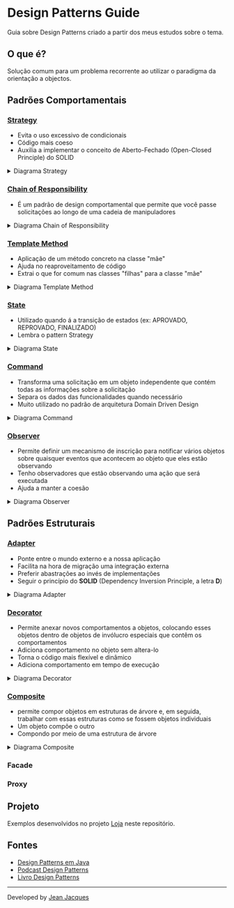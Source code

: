 # Design Patterns Guide

Guia sobre Design Patterns criado a partir dos meus estudos sobre o tema.

## O que é?

Solução comum para um problema recorrente ao utilizar o paradigma da orientação a objectos.

## Padrões Comportamentais

### [Strategy](https://refactoring.guru/design-patterns/strategy)

- Evita o uso excessivo de condicionais
- Código mais coeso
- Auxilia a implementar o conceito de Aberto-Fechado (Open-Closed Principle) do SOLID

<details >
<summary>Diagrama Strategy</summary>
<img src="https://refactoring.guru/images/patterns/diagrams/strategy/solution.png" width="500">
</details >  

### [Chain of Responsibility](https://refactoring.guru/design-patterns/chain-of-responsibility)

- É um padrão de design comportamental que permite que você passe solicitações ao longo de uma cadeia de manipuladores

<details >
<summary>Diagrama Chain of Responsibility</summary>
<img src="https://refactoring.guru/images/patterns/diagrams/chain-of-responsibility/example-en.png" width="500">
</details >  

### [Template Method](https://refactoring.guru/design-patterns/template-method)

- Aplicação de um método concreto na classe "mãe"
- Ajuda no reaproveitamento de código
- Extrai o que for comum nas classes "filhas" para a classe "mãe"

<details >
<summary>Diagrama Template Method</summary>
<img src="https://refactoring.guru/images/patterns/diagrams/template-method/structure.png" width="500">
</details >  

### [State](https://refactoring.guru/design-patterns/state)

- Utilizado quando á a transição de estados (ex: APROVADO, REPROVADO, FINALIZADO)
- Lembra o pattern Strategy

<details >
<summary>Diagrama State</summary>
<img src="https://refactoring.guru/images/patterns/diagrams/state/solution-en.png" width="500">
</details >  

### [Command](https://refactoring.guru/design-patterns/command)

- Transforma uma solicitação em um objeto independente que contém todas as informações sobre a solicitação
- Separa os dados das funcionalidades quando necessário
- Muito utilizado no padrão de arquitetura Domain Driven Design

<details >
<summary>Diagrama Command</summary>
<img src="https://refactoring.guru/images/patterns/diagrams/command/solution3-en.png" width="500">
</details >  

### [Observer](https://refactoring.guru/design-patterns/observer)

- Permite definir um mecanismo de inscrição para notificar vários objetos sobre quaisquer eventos que acontecem ao
  objeto que eles estão observando
- Tenho observadores que estão observando uma ação que será executada
- Ajuda a manter a coesão

<details >
<summary>Diagrama Observer</summary>
<img src="https://refactoring.guru/images/patterns/diagrams/observer/solution2-en.png" width="500">
</details >  

## Padrões Estruturais

### [Adapter](https://refactoring.guru/design-patterns/adapter)

- Ponte entre o mundo externo e a nossa aplicação
- Facilita na hora de migração uma integração externa
- Preferir abastrações ao invés de implementações
- Seguir o princípio do **SOLID** (Dependency Inversion Principle, a letra **D**)

<details >
<summary>Diagrama Adapter</summary>
<img src="https://refactoring.guru/images/patterns/diagrams/adapter/structure-class-adapter.png" width="500">
</details >  

### [Decorator](https://refactoring.guru/design-patterns/decorator)

- Permite anexar novos comportamentos a objetos, colocando esses objetos dentro de objetos de invólucro especiais que contêm os comportamentos
- Adiciona comportamento no objeto sem altera-lo
- Torna o código mais flexível e dinâmico
- Adiciona comportamento em tempo de execução

<details >
<summary>Diagrama Decorator</summary>
<img src="https://refactoring.guru/images/patterns/diagrams/decorator/solution2.png" width="500">
</details >  

### [Composite](https://refactoring.guru/design-patterns/composite)

-  permite compor objetos em estruturas de árvore e, em seguida, trabalhar com essas estruturas como se fossem objetos individuais
- Um objeto compõe o outro
- Compondo por meio de uma estrutura de árvore

<details >
<summary>Diagrama Composite</summary>
<img src="https://refactoring.guru/images/patterns/diagrams/composite/example.png" width="500">
</details >  

### Facade
### Proxy

## Projeto

Exemplos desenvolvidos no projeto [Loja](./loja) neste repositório.

## Fontes

- [Design Patterns em Java](https://cursos.alura.com.br/course/introducao-design-patterns-java)
- [Podcast Design Patterns](https://cursos.alura.com.br/hipsterstech-design-patterns-hipsters-206-a345)
- [Livro Design Patterns](https://www.amazon.com.br/Design-Patterns-Elements-Reusable-Object-Oriented/dp/0201633612/ref=asc_df_0201633612/?tag=googleshopp00-20&linkCode=df0&hvadid=379735814613&hvpos=&hvnetw=g&hvrand=6375507411940335659&hvpone=&hvptwo=&hvqmt=&hvdev=c&hvdvcmdl=&hvlocint=&hvlocphy=1001773&hvtargid=pla-395340045790&psc=1)

---
Developed by [Jean Jacques](https://github.com/jjeanjacques10)